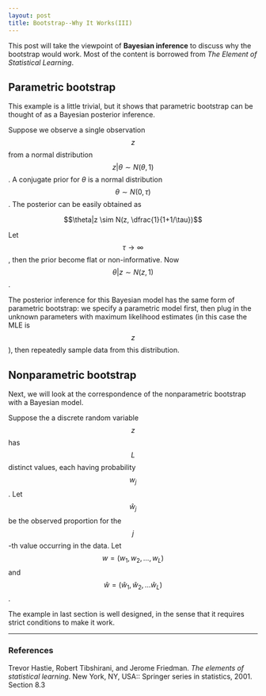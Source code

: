 ```yaml
---
layout: post
title: Bootstrap--Why It Works(III)
---
```


This post will take the viewpoint of **Bayesian inference** to discuss why the bootstrap would work. Most of the content is borrowed from *The Element of Statistical Learning*.

## Parametric bootstrap

This example is a little trivial, but it shows that parametric bootstrap can be thought of as a Bayesian posterior inference.

Suppose we observe a single observation $$z$$ from a normal distribution $$z|\theta \sim N(\theta, 1)$$. A conjugate prior for $\theta$ is a normal distribution $$\theta\sim N(0, \tau)$$. The posterior can be easily obtained as 

$$\theta|z \sim N(z, \dfrac{1}{1+1/\tau})$$

Let  $$\tau \to \infty$$, then the prior become flat or non-informative. Now $$\theta|z \sim N(z, 1)$$. 

The posterior inference for this Bayesian model has the same form of parametric bootstrap: we specify a parametric model first, then plug in the unknown parameters with maximum likelihood estimates (in this case the MLE is $$z$$), then repeatedly sample data from this distribution.

## Nonparametric bootstrap

Next, we will look at the correspondence of the nonparametric bootstrap with a Bayesian model.

Suppose the a discrete random variable $$z$$ has $$L$$ distinct values, each having probability $$w_j$$. Let $$\hat w_j$$ be the observed proportion for the $$j$$-th value occurring in the data.  Let $$w = (w_1, w_2,..., w_L)$$ and $$\hat w = (\hat w_1, \hat w_2,... \hat w_L)$$. 







The example in last section is well designed, in the sense that it requires strict conditions to make it work. 

---
### References

Trevor Hastie, Robert Tibshirani, and Jerome Friedman. *The elements of statistical learning*. New York, NY, USA:: Springer series in statistics, 2001.  Section 8.3